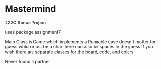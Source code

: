 # Mastermind
422C Bonus Project

uses package assignment7

Main Class is Game which implements a Runnable
case doesn't matter for guess which must be a char there can also be spaces in the guess if you wish
there are separate classes for the board, code, and colors

Never found a partner


